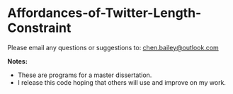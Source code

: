 # Affordances-of-Twitter-Length-Constraint

Please email any questions or suggestions to: chen.bailey@outlook.com


**Notes:**

- These are programs for a master dissertation.
- I release this code hoping that others will use and improve on my work.
